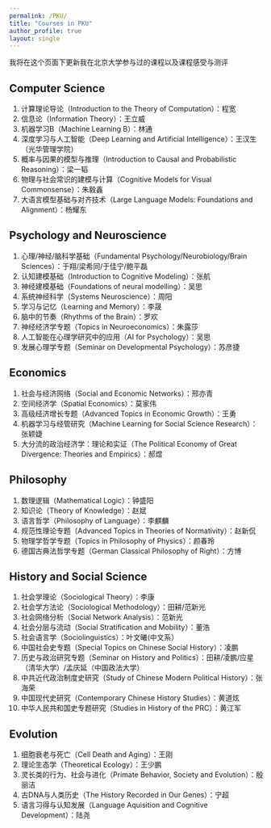 ```yaml
---
permalink: /PKU/
title: "Courses in PKU"
author_profile: true
layout: single
---
```


我将在这个页面下更新我在北京大学参与过的课程以及课程感受与测评

Computer Science
------
1. 计算理论导论（Introduction to the Theory of Computation）：程宽 <br>
2. 信息论（Information Theory）：王立威 <br>
3. 机器学习B（Machine Learning B）：林通 <br>
4. 深度学习与人工智能（Deep Learning and Artificial Intelligence）：王汉生（光华管理学院） <br>
5. 概率与因果的模型与推理（Introduction to Causal and Probabilistic Reasoning）：梁一韬 <br>
6. 物理与社会常识的建模与计算（Cognitive Models for Visual Commonsense）：朱毅鑫 <br>
7. 大语言模型基础与对齐技术（Large Language Models: Foundations and Alignment）：杨耀东 <br>

Psychology and Neuroscience
------
1. 心理/神经/脑科学基础（Fundamental Psychology/Neurobiology/Brain Sciences）：于翔/梁希同/于佳宁/鲍平磊 <br>
2. 认知建模基础（Introduction to Cognitive Modeling）：张航 <br>
3. 神经建模基础（Foundations of neural modelling）：吴思 <br>
4. 系统神经科学（Systems Neuroscience）：周阳 <br>
5. 学习与记忆（Learning and Memory）：李晟 <br>
6. 脑中的节奏（Rhythms of the Brain）：罗欢 <br>
7. 神经经济学专题（Topics in Neuroeconomics）：朱露莎 <br>
8. 人工智能在心理学研究中的应用（AI for Psychology）：吴思 <br>
9. 发展心理学专题（Seminar on Developmental Psychology）：苏彦捷 <br>

Economics
------
1. 社会与经济网络（Social and Economic Networks）：邢亦青 <br>
2. 空间经济学（Spatial Economics）：莫家伟 <br>
3. 高级经济增长专题（Advanced Topics in Economic Growth）：王勇 <br>
4. 机器学习与经管研究（Machine Learning for Social Science Research）：张颖婕 <br>
5. 大分流的政治经济学：理论和实证（The Political Economy of Great Divergence: Theories and Empirics）：郝煜 <br>

Philosophy
------
1. 数理逻辑（Mathematical Logic）：钟盛阳 <br>
2. 知识论（Theory of Knowledge）：赵斌 <br>
3. 语言哲学（Philosophy of Language）：李麒麟 <br>
4. 规范性理论专题（Advanced Topics in Theories of Normativity）：赵新侃 <br>
5. 物理学哲学专题（Topics in Philosophy of Physics）：颜春玲 <br>
6. 德国古典法哲学专题（German Classical Philosophy of Right）：方博 <br>

History and Social Science
------
1. 社会学理论（Sociological Theory）：李康 <br>
2. 社会学方法论（Sociological Methodology）：田耕/范新光 <br>
3. 社会网络分析（Social Network Analysis）：范新光 <br>
4. 社会分层与流动（Social Stratification and Mobility）：董浩 <br>
5. 社会语言学（Sociolinguistics）：叶文曦(中文系） <br>
6. 中国社会史专题（Special Topics on Chinese Social History）：凌鹏 <br>
7. 历史与政治研究专题（Seminar on History and Politics）：田耕/凌鹏/应星（清华大学）/孟庆延（中国政法大学） <br>
8. 中共近代政治制度史研究（Study of Chinese Modern Political History）：张海荣 <br>
9. 中国现代史研究（Contemporary Chinese History Studies）：黄道炫 <br>
10. 中华人民共和国史专题研究（Studies in History of the PRC）：黄江军 <br>

Evolution
------
1. 细胞衰老与死亡（Cell Death and Aging）：王刚 <br>
2. 理论生态学（Theoretical Ecology）：王少鹏 <br>
3. 灵长类的行为、社会与进化（Primate Behavior, Society and Evolution）：殷丽洁 <br>
4. 古DNA与人类历史（The History Recorded in Our Genes）：宁超 <br>
5. 语言习得与认知发展（Language Aquisition and Cognitive Development）：陆尧 <br>
